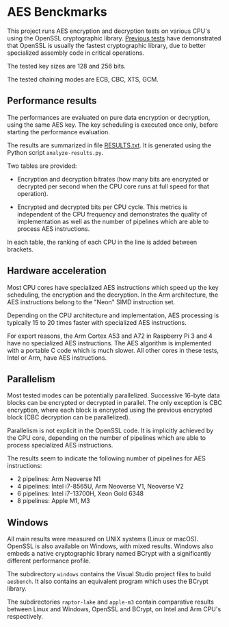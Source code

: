 # AES Benckmarks

This project runs AES encryption and decryption tests on various CPU's using the
OpenSSL cryptographic library. [Previous tests](https://github.com/lelegard/cryptobench)
have demonstrated that OpenSSL is usually the fastest cryptographic library, due
to better specialized assembly code in critical operations.

The tested key sizes are 128 and 256 bits.

The tested chaining modes are ECB, CBC, XTS, GCM.

## Performance results

The performances are evaluated on pure data encryption or decryption, using the
same AES key. The key scheduling is executed once only, before starting the
performance evaluation.

The results are summarized in file [RESULTS.txt](RESULTS.txt).
It is generated using the Python script `analyze-results.py`.

Two tables are provided:

- Encryption and decryption bitrates (how many bits are encrypted or decrypted per
  second when the CPU core runs at full speed for that operation).

- Encrypted and decrypted bits per CPU cycle. This metrics is independent of the
  CPU frequency and demonstrates the quality of implementation as well as the
  number of pipelines which are able to process AES instructions.

In each table, the ranking of each CPU in the line is added between brackets.

## Hardware acceleration

Most CPU cores have specialized AES instructions which speed up the key scheduling,
the encryption and the decryption. In the Arm architecture, the AES instructions
belong to the "Neon" SIMD instruction set.

Depending on the CPU architecture and implementation, AES processing is typically
15 to 20 times faster with specialized AES instructions.

For export reasons, the Arm Cortex A53 and A72 in Raspberry Pi 3 and 4 have no
specialized AES instructions. The AES algorithm is implemented with a portable C code
which is much slower. All other cores in these tests, Intel or Arm, have AES instructions.

## Parallelism

Most tested modes can be potentially parallelized. Successive 16-byte data blocks can
be encrypted or decrypted in parallel. The only exception is CBC encryption, where
each block is encrypted using the previous encrypted block (CBC decryption can be
parallelized).

Parallelism is not explicit in the OpenSSL code. It is implicitly achieved by the CPU
core, depending on the number of pipelines which are able to process specialized AES
instructions.

The results seem to indicate the following number of pipelines for AES instructions:

- 2 pipelines: Arm Neoverse N1
- 4 pipelines: Intel i7-8565U, Arm Neoverse V1, Neoverse V2
- 6 pipelines: Intel i7-13700H, Xeon Gold 6348
- 8 pipelines: Apple M1, M3

## Windows

All main results were measured on UNIX systems (Linux or macOS). OpenSSL is also available
on Windows, with mixed results. Windows also embeds a native cryptographic library named
BCrypt with a significantly different performance profile.

The subdirectory `windows` contains the Visual Studio project files to build `aesbench`.
It also contains an equivalent program which uses the BCrypt library.

The subdirectories `raptor-lake` and `apple-m3` contain comparative results between
Linux and Windows, OpenSSL and BCrypt, on Intel and Arm CPU's respectively.
